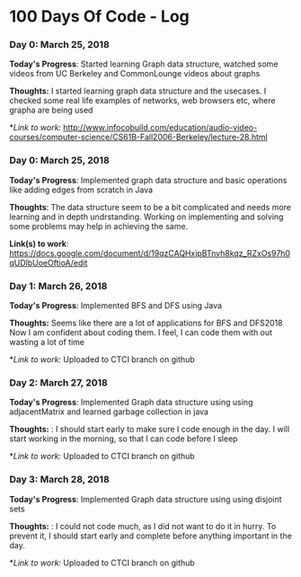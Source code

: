 # 100 Days Of Code - Log

### Day 0: March 25, 2018

**Today's Progress**:  Started learning Graph data structure, watched some videos from UC Berkeley and CommonLounge videos about graphs

**Thoughts:** I started learning graph data structure and the usecases.
                        I checked some real life examples of networks, web browsers etc, where grapha are being used

**Link to work:* http://www.infocobuild.com/education/audio-video-courses/computer-science/CS61B-Fall2006-Berkeley/lecture-28.html

### Day 0: March 25, 2018

**Today's Progress**: Implemented graph data structure and basic operations like adding edges from scratch in Java

**Thoughts**: The data structure seem to be a bit complicated and needs more learning and in depth undrstanding. Working on implementing and solving some problems may help in achieving the same.

**Link(s) to work**: https://docs.google.com/document/d/19qzCAQHxipBTnyh8kqz_RZxOs97h0qUDlbUoeOftioA/edit

### Day 1: March 26, 2018

**Today's Progress**:  Implemented BFS and DFS using Java

**Thoughts:** Seems like there are a lot of applications for BFS and DFS2018
                        Now I am confident about coding them. I feel, I can code them with out wasting a lot of time

**Link to work:* Uploaded to CTCI branch on github

### Day 2: March 27, 2018

**Today's Progress**:  Implemented Graph data structure using using adjacentMatrix and learned garbage collection in java

**Thoughts:** : I should start early to make sure I code enough in the day. I will start working in the morning, so that I can code before I sleep

**Link to work:* Uploaded to CTCI branch on github

### Day 3: March 28, 2018

**Today's Progress**:  Implemented Graph data structure using using disjoint sets

**Thoughts:** : I could not code much, as I did not want to do it in hurry. To prevent it, I should start early and complete before anything important in the day.

**Link to work:* Uploaded to CTCI branch on github
